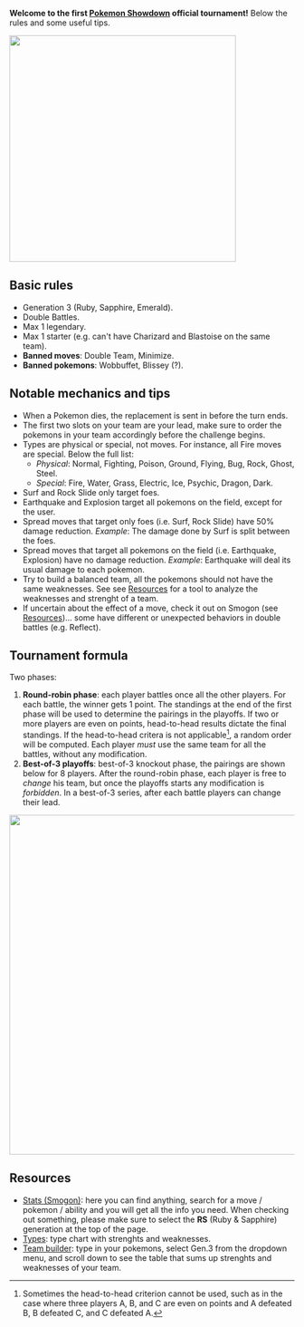 **Welcome to the first [Pokemon Showdown](https://play.pokemonshowdown.com/) official tournament!** Below the rules and some useful tips.

<img src="https://i.pinimg.com/originals/87/e1/68/87e168675e78d16e2fd26bbeefc400c9.jpg" width="400">

## Basic rules
- Generation 3 (Ruby, Sapphire, Emerald).
- Double Battles.
- Max 1 legendary.
- Max 1 starter (e.g. can't have Charizard and Blastoise on the same team).
- **Banned moves**: Double Team, Minimize.
- **Banned pokemons**: Wobbuffet, Blissey (?).

## Notable mechanics and tips
- When a Pokemon dies, the replacement is sent in before the turn ends.
- The first two slots on your team are your lead, make sure to order the pokemons in your team accordingly before the challenge begins.
- Types are physical or special, not moves. For instance, all Fire moves are special. Below the full list:
  - _Physical_: Normal, Fighting, Poison, Ground, Flying, Bug, Rock, Ghost, Steel.
  - _Special_: Fire, Water, Grass, Electric, Ice, Psychic, Dragon, Dark.
- Surf and Rock Slide only target foes.
- Earthquake and Explosion target all pokemons on the field, except for the user.
- Spread moves that target only foes (i.e. Surf, Rock Slide) have 50% damage reduction. _Example_: The damage done by Surf is split between the foes.
- Spread moves that target all pokemons on the field (i.e. Earthquake, Explosion) have no damage reduction. _Example_: Earthquake will deal its usual damage to each pokemon.
- Try to build a balanced team, all the pokemons should not have the same weaknesses. See see [Resources](#resources) for a tool to analyze the weaknesses and strenght of a team.
- If uncertain about the effect of a move, check it out on Smogon (see [Resources](#resources))... some have different or unexpected behaviors in double battles (e.g. Reflect).

## Tournament formula
Two phases:
1. **Round-robin phase**: each player battles once all the other players. For each battle, the winner gets 1 point. The standings at the end of the first phase will be used to determine the pairings in the playoffs. If two or more players are even on points, head-to-head results dictate the final standings. If the head-to-head critera is not applicable[^1], a random order will be computed. Each player _must_ use the same team for all the battles, without any modification.
2. **Best-of-3 playoffs**: best-of-3 knockout phase, the pairings are shown below for 8 players. After the round-robin phase, each player is free to _change_ his team, but once the playoffs starts any modification is _forbidden_. In a best-of-3 series, after each battle players can change their lead.
<!-- <img src="https://www.interbasket.net/wp-content/uploads/6-team-bracket-1024x724.jpg" width="600"> -->
<img src="https://www.interbasket.net/wp-content/uploads/8-team-single-elimination-bracket-seeded-1024x685.jpg" width="600">

[^1]: Sometimes the head-to-head criterion cannot be used, such as in the case where three players A, B, and C are even on points and A defeated B, B defeated C, and C defeated A.

## Resources
- [Stats (Smogon)](https://www.smogon.com/dex/rs/pokemon/): here you can find anything, search for a move / pokemon / ability and you will get all the info you need. When checking out something, please make sure to select the **RS** (Ruby & Sapphire) generation at the top of the page.
- [Types](https://upload.wikimedia.org/wikipedia/commons/thumb/9/97/Pokemon_Type_Chart.svg/2048px-Pokemon_Type_Chart.svg.png): type chart with strenghts and weaknesses.
- [Team builder](https://marriland.com/tools/team-builder/): type in your pokemons, select Gen.3 from the dropdown menu, and scroll down to see the table that sums up strenghts and weaknesses of your team.
